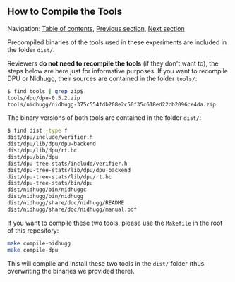 ## How to Compile the Tools

Navigation: [Table of contents], [Previous section], [Next section]

[Table of contents]: 1-intro.md#index
[Previous section]: 1-intro.md
[Next section]: 3-section-6.1.md

Precompiled binaries of the tools used in these experiments are included in the
folder `dist/`.

Reviewers **do not need to recompile the tools** (if they don't want to), the
steps below are here just for informative purposes.  If you want to recompile
DPU or Nidhugg, their sources are contained in the folder `tools/`:

```sh
$ find tools | grep zip$
tools/dpu/dpu-0.5.2.zip
tools/nidhugg/nidhugg-375c554fdb208e2c50f35c618ed22cb2096ce4da.zip
```

The binary versions of both tools are contained in the folder `dist/`:

```sh
$ find dist -type f
dist/dpu/include/verifier.h
dist/dpu/lib/dpu/dpu-backend
dist/dpu/lib/dpu/rt.bc
dist/dpu/bin/dpu
dist/dpu-tree-stats/include/verifier.h
dist/dpu-tree-stats/lib/dpu/dpu-backend
dist/dpu-tree-stats/lib/dpu/rt.bc
dist/dpu-tree-stats/bin/dpu
dist/nidhugg/bin/nidhuggc
dist/nidhugg/bin/nidhugg
dist/nidhugg/share/doc/nidhugg/README
dist/nidhugg/share/doc/nidhugg/manual.pdf
```

If you want to compile these two tools, please use the `Makefile` in the root of
this repository:

```sh
make compile-nidhugg
make compile-dpu
```

This will compile and install these two tools in the `dist/` folder (thus
overwriting the binaries we provided there).
